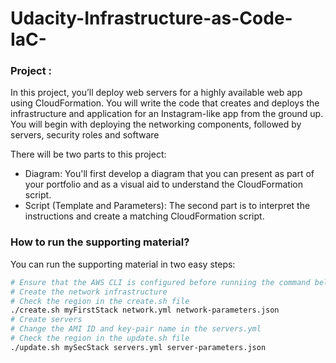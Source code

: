 # Udacity-Infrastructure-as-Code-IaC-

### Project :
In this project, you’ll deploy web servers for a highly available web app using CloudFormation. You will write the code that creates and deploys the infrastructure and application for an Instagram-like app from the ground up. You will begin with deploying the networking components, followed by servers, security roles and software

There will be two parts to this project:

- Diagram: You'll first develop a diagram that you can present as part of your portfolio and as a visual aid to understand the CloudFormation script.
- Script (Template and Parameters): The second part is to interpret the instructions and create a matching CloudFormation script.




### How to run the supporting material?
You can run the supporting material in two easy steps:
```bash
# Ensure that the AWS CLI is configured before runniing the command below
# Create the network infrastructure
# Check the region in the create.sh file
./create.sh myFirstStack network.yml network-parameters.json
# Create servers
# Change the AMI ID and key-pair name in the servers.yml
# Check the region in the update.sh file
./update.sh mySecStack servers.yml server-parameters.json
```
